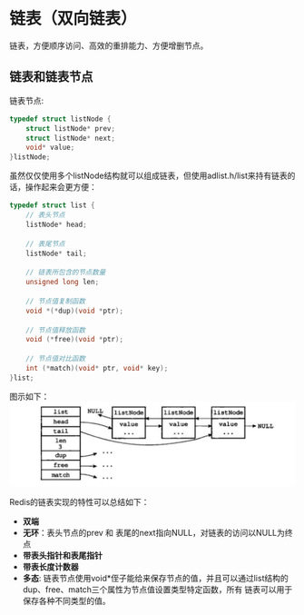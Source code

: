 # 链表（双向链表）

链表，方便顺序访问、高效的重排能力、方便增删节点。

## 链表和链表节点

链表节点:
```c
typedef struct listNode {
	struct listNode* prev;
	struct listNode* next;
	void* value;
}listNode;
```

虽然仅仅使用多个listNode结构就可以组成链表，但使用adlist.h/list来持有链表的话，操作起来会更方便：
```c
typedef struct list {
	// 表头节点
	listNode* head;

	// 表尾节点
	listNode* tail;

	// 链表所包含的节点数量
	unsigned long len;

	// 节点值复制函数
	void *(*dup)(void *ptr);

	// 节点值释放函数
	void (*free)(void *ptr);

	// 节点值对比函数
	int (*match)(void* ptr, void* key);
}list;
```
图示如下：
![pic](https://github.com/snipercy/Notes/blob/master/image/list.jpg)

Redis的链表实现的特性可以总结如下：
- **双端**
- **无环**：表头节点的prev 和 表尾的next指向NULL，对链表的访问以NULL为终点
- **带表头指针和表尾指针**
- **带表长度计数器**
- **多态**: 链表节点使用void*侄子能给来保存节点的值，并且可以通过list结构的dup、free、match三个属性为节点值设置类型特定函数，所有
链表可以用于保存各种不同类型的值。

